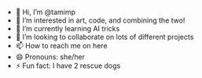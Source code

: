 - 👋 Hi, I’m @tamimp
- 👀 I’m interested in art, code, and combining the two!
- 🌱 I’m currently learning AI tricks
- 💞️ I’m looking to collaborate on lots of different projects
- 📫 How to reach me on here
- 😄 Pronouns: she/her
- ⚡ Fun fact: I have 2 rescue dogs

<!---
tamimp/tamimp is a ✨ special ✨ repository because its `README.md` (this file) appears on your GitHub profile.
You can click the Preview link to take a look at your changes.
--->
